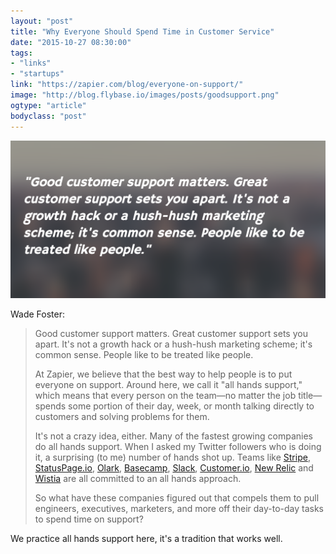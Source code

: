 ```yaml
---
layout: "post"
title: "Why Everyone Should Spend Time in Customer Service"
date: "2015-10-27 08:30:00"
tags: 
- "links"
- "startups"
link: "https://zapier.com/blog/everyone-on-support/"
image: "http://blog.flybase.io/images/posts/goodsupport.png"
ogtype: "article"
bodyclass: "post"
---
```


<div><div class="image splash">
	<img src="/images/posts/goodsupport.png" />
</div></div>

Wade Foster:

> Good customer support matters. Great customer support sets you apart. It's not a growth hack or a hush-hush marketing scheme; it's common sense. People like to be treated like people.
> 
> At Zapier, we believe that the best way to help people is to put everyone on support. Around here, we call it "all hands support," which means that every person on the team—no matter the job title—spends some portion of their day, week, or month talking directly to customers and solving problems for them.
> 
> It's not a crazy idea, either. Many of the fastest growing companies do all hands support. When I asked my Twitter followers who is doing it, a surprising (to me) number of hands shot up. Teams like <a href="http://blog.alexmaccaw.com/stripes-culture">Stripe</a>, <a href="http://blog.statuspage.io/2-300-000-to-one-or-supporting-1650-customers-with-just-one-rep">StatusPage.io</a>, <a href="http://blog.olark.com/why-we-do-all-hands-support">Olark</a>, <a href="https://signalvnoise.com/posts/3676-everyone-on-support">Basecamp</a>, <a href="http://www.heavybit.com/library/video/2014-09-16-ali-rayl">Slack</a>, <a href="http://www.helpscout.net/blog/customerio-support/">Customer.io</a>, <a href="https://blog.newrelic.com/2010/07/29/how-to-support-5000-customers-with-no-support-staff/">New Relic</a> and <a href="http://wistia.com/blog/all-hands-support">Wistia</a> are all committed to an all hands approach.
> 
> So what have these companies figured out that compels them to pull engineers, executives, marketers, and more off their day-to-day tasks to spend time on support?

We practice all hands support here, it's a tradition that works well.